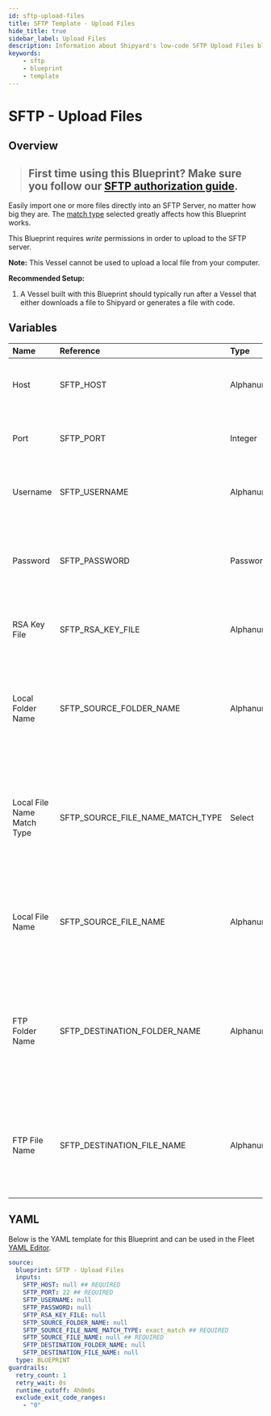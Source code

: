 ```yaml
---
id: sftp-upload-files
title: SFTP Template - Upload Files
hide_title: true
sidebar_label: Upload Files
description: Information about Shipyard's low-code SFTP Upload Files blueprint. Easily import one or more files directly into an SFTP Server, no matter how big they are.
keywords:
    - sftp
    - blueprint
    - template
---
```


# SFTP - Upload Files

## Overview

> ## **First time using this Blueprint? Make sure you follow our [SFTP authorization guide](https://www.shipyardapp.com/docs/blueprint-library/sftp/sftp-authorization/)**.

Easily import one or more files directly into an SFTP Server, no matter how big they are. The [match type](https://www.shipyardapp.com/docs/reference/blueprint-library/match-type/) selected greatly affects how this Blueprint works.

This Blueprint requires _write_ permissions in order to upload to the SFTP server. 

**Note:** This Vessel cannot be used to upload a local file from your computer.

**Recommended Setup:**

1. A Vessel built with this Blueprint should typically run after a Vessel that either downloads a file to Shipyard or generates a file with code. 



## Variables

| Name | Reference | Type | Required | Default | Options | Description |
|:---|:---|:---|:---|:---|:---|:---|
| Host | SFTP_HOST | Alphanumeric | :white_check_mark: | - | - | Domain or IP address of the SFTP server to connect to. |
| Port | SFTP_PORT | Integer | :white_check_mark: | 22 | - | Number for the port to connect to. `22` is used by default. |
| Username | SFTP_USERNAME | Alphanumeric | :heavy_minus_sign: | - | - | Value of the configured username in the SFTP server. |
| Password | SFTP_PASSWORD | Password | :heavy_minus_sign: | - | - | Value of the configured password associated to the username on the SFTP server. |
| RSA Key File | SFTP_RSA_KEY_FILE | Alphanumeric | :heavy_minus_sign: | - | - | The file name of an RSA Key that you want to use. |
| Local Folder Name | SFTP_SOURCE_FOLDER_NAME | Alphanumeric | :heavy_minus_sign: | - | - | Name of the local folder on Shipyard to upload the target file from. If left blank, will look in the home directory. |
| Local File Name Match Type | SFTP_SOURCE_FILE_NAME_MATCH_TYPE | Select | :white_check_mark: | `exact_match` | Exact Match: `exact_match`<br></br><br></br>Regex Match: `regex_match` | Determines if the text in "Local File Name" will look for one file with exact match, or multiple files using regex. |
| Local File Name | SFTP_SOURCE_FILE_NAME | Alphanumeric | :white_check_mark: | - | - | Name of the target file on Shipyard. Can be regex if "Match Type" is set accordingly. |
| FTP Folder Name | SFTP_DESTINATION_FOLDER_NAME | Alphanumeric | :heavy_minus_sign: | - | - | Folder where the file(s) should be uploaded. Leaving blank will place the file in the root directory of the SFTP. |
| FTP File Name | SFTP_DESTINATION_FILE_NAME | Alphanumeric | :heavy_minus_sign: | - | - | What to name the file(s) being uploaded to the SFTP. If left blank, defaults to the original file name(s). |


## YAML

Below is the YAML template for this Blueprint and can be used in the Fleet [YAML Editor](../../reference/fleets/yaml-editor.md).

```yaml
source:
  blueprint: SFTP - Upload Files
  inputs:
    SFTP_HOST: null ## REQUIRED
    SFTP_PORT: 22 ## REQUIRED
    SFTP_USERNAME: null 
    SFTP_PASSWORD: null 
    SFTP_RSA_KEY_FILE: null 
    SFTP_SOURCE_FOLDER_NAME: null 
    SFTP_SOURCE_FILE_NAME_MATCH_TYPE: exact_match ## REQUIRED
    SFTP_SOURCE_FILE_NAME: null ## REQUIRED
    SFTP_DESTINATION_FOLDER_NAME: null 
    SFTP_DESTINATION_FILE_NAME: null 
  type: BLUEPRINT
guardrails:
  retry_count: 1
  retry_wait: 0s
  runtime_cutoff: 4h0m0s
  exclude_exit_code_ranges:
    - "0"
```
